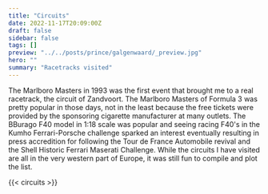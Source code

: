 ```yaml
---
title: "Circuits"
date: 2022-11-17T20:09:00Z
draft: false
sidebar: false
tags: []
preview: "../../posts/prince/galgenwaard/_preview.jpg"
hero: ""
summary: "Racetracks visited"
---
```


The Marlboro Masters in 1993 was the first event that brought me to a real racetrack, the circuit of Zandvoort. The Marlboro Masters of Formula 3 was pretty popular in those days, not in the least because the free tickets were provided by the sponsoring cigarette manufacturer at many outlets.
The BBurago F40 model in 1:18 scale was popular and seeing racing F40's in the Kumho Ferrari-Porsche challenge sparked an interest eventually resulting in press accredition for following the Tour de France Automobile revival and the Shell Historic Ferrari Maserati Challenge.
While the circuits I have visited are all in the very western part of Europe, it was still fun to compile and plot the list.

{{< circuits >}}